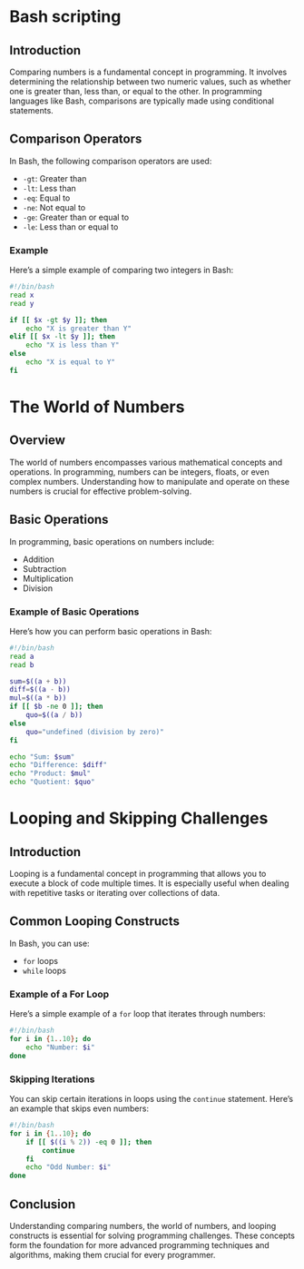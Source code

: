 # Bash scripting

## Introduction
Comparing numbers is a fundamental concept in programming. It involves determining the relationship between two numeric values, such as whether one is greater than, less than, or equal to the other. In programming languages like Bash, comparisons are typically made using conditional statements.

## Comparison Operators
In Bash, the following comparison operators are used:
- `-gt`: Greater than
- `-lt`: Less than
- `-eq`: Equal to
- `-ne`: Not equal to
- `-ge`: Greater than or equal to
- `-le`: Less than or equal to

### Example
Here’s a simple example of comparing two integers in Bash:

```bash
#!/bin/bash
read x
read y

if [[ $x -gt $y ]]; then
    echo "X is greater than Y"
elif [[ $x -lt $y ]]; then
    echo "X is less than Y"
else
    echo "X is equal to Y"
fi
```

# The World of Numbers

## Overview
The world of numbers encompasses various mathematical concepts and operations. In programming, numbers can be integers, floats, or even complex numbers. Understanding how to manipulate and operate on these numbers is crucial for effective problem-solving.

## Basic Operations
In programming, basic operations on numbers include:
- Addition
- Subtraction
- Multiplication
- Division

### Example of Basic Operations
Here’s how you can perform basic operations in Bash:

```bash
#!/bin/bash
read a
read b

sum=$((a + b))
diff=$((a - b))
mul=$((a * b))
if [[ $b -ne 0 ]]; then
    quo=$((a / b))
else
    quo="undefined (division by zero)"
fi

echo "Sum: $sum"
echo "Difference: $diff"
echo "Product: $mul"
echo "Quotient: $quo"
```

# Looping and Skipping Challenges

## Introduction
Looping is a fundamental concept in programming that allows you to execute a block of code multiple times. It is especially useful when dealing with repetitive tasks or iterating over collections of data.

## Common Looping Constructs
In Bash, you can use:
- `for` loops
- `while` loops

### Example of a For Loop
Here’s a simple example of a `for` loop that iterates through numbers:

```bash
#!/bin/bash
for i in {1..10}; do
    echo "Number: $i"
done
```

### Skipping Iterations
You can skip certain iterations in loops using the `continue` statement. Here’s an example that skips even numbers:

```bash
#!/bin/bash
for i in {1..10}; do
    if [[ $((i % 2)) -eq 0 ]]; then
        continue
    fi
    echo "Odd Number: $i"
done
```

## Conclusion
Understanding comparing numbers, the world of numbers, and looping constructs is essential for solving programming challenges. These concepts form the foundation for more advanced programming techniques and algorithms, making them crucial for every programmer.
